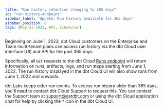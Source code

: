 ```yaml
---
title: "Run history retention changing to 365 days"
id: "run-history-endpoint"
sidebar_label: "Update: Run history available for 365 days"
sidebar_position: 6
tags: [May-22-2023, API, Scheduler]
---
```


Beginning on June 1, 2023, dbt Cloud customers on the Enterprise and Team multi-tenant plans can access run history via the dbt Cloud user interface (UI) and API for the past 365 days.

Specifically, all `GET` requests to the dbt Cloud [Runs endpoint](https://docs.getdbt.com/dbt-cloud/api-v2#tag/Runs) will return information on runs, artifacts, logs, and run steps starting from June 1, 2022. The run history displayed in the dbt Cloud UI will also show runs from June 1, 2022 and onwards. 

<Lightbox src="/img/docs/dbt-cloud/rn-run-history.jpg" width="100%" title="The dbt Cloud UI displaying a Run history"/>

dbt Labs keeps older run events. To access run history older than 365 days, you'll need to contact dbt Cloud Support to request this. You can contact the Support team at [support@getdbt.com](mailto:support@getdbt.com) or using the dbt Cloud application chat for help by clicking the `?` icon in the dbt Cloud UI. 
